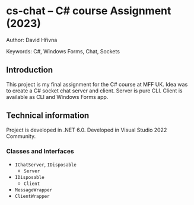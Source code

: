 # cs-chat –⁠⁠⁠ C# course Assignment (2023)

Author: David Hřivna

Keywords: C#, Windows Forms, Chat, Sockets


## Introduction

This project is my final assignment for the C# course at MFF UK. Idea was to create a C# socket chat server and client. Server is pure CLI. Client is available as CLI and Windows Forms app.

## Technical information

Project is developed in .NET 6.0. 
Developed in Visual Studio 2022 Community.

### Classes and Interfaces
- `IChatServer`, `IDisposable`
  -  `Server`
- `IDisposable`
  - `Client`
- `MessageWrapper`
- `ClientWrapper`
